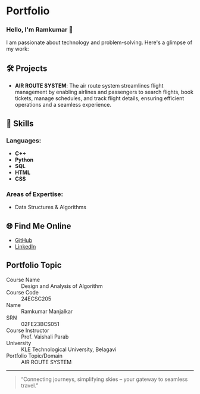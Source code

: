 # Portfolio

### Hello, I'm Ramkumar 👋

I am passionate about technology and problem-solving. Here's a glimpse of my work:

## 🛠️ Projects
- **AIR ROUTE SYSTEM**: The air route system streamlines flight management by enabling airlines and passengers to search flights, book tickets, manage schedules, and track flight details, ensuring efficient operations and a seamless experience.

## 🚀 Skills
### **Languages:**
- **C++**  
- **Python**  
- **SQL**  
- **HTML**  
- **CSS**

### **Areas of Expertise:**
- Data Structures & Algorithms

## 🌐 Find Me Online
- [GitHub](https://github.com/Ramkumar056)
- [LinkedIn](https://linkedin.com/in/your-linkedin-profile)

## Portfolio Topic

<dl>
  <dt>Course Name</dt>
  <dd>Design and Analysis of Algorithm</dd>
  
  <dt>Course Code</dt>
  <dd>24ECSC205</dd>
  
  <dt>Name</dt>
  <dd>Ramkumar Manjalkar</dd>
  
  <dt>SRN</dt>
  <dd>02FE23BCS051</dd>
  
  <dt>Course Instructor</dt>
  <dd>Prof. Vaishali Parab</dd>
  
  <dt>University</dt>
  <dd>KLE Technological University, Belagavi</dd>
  
  <dt>Portfolio Topic/Domain</dt>
  <dd>AIR ROUTE SYSTEM</dd>
</dl>

---

> “Connecting journeys, simplifying skies – your gateway to seamless travel.”
